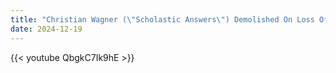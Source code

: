 ```yaml
---
title: "Christian Wagner (\"Scholastic Answers\") Demolished On Loss Of Office & Heresy"
date: 2024-12-19
---
```


{{< youtube QbgkC7Ik9hE >}}
